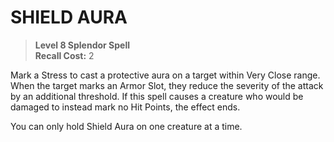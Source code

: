 ﻿---
tags:
  - Ability
  - CharacterOption
name: 'SHIELD AURA'
level: 8
domain: 'Splendor'
type: 'Spell'
recall: '2'
description: 'Mark a Stress to cast a protective aura on a target within Very Close range. When the target marks an Armor Slot, they reduce the severity of the attack by an additional threshold. If this spell causes a creature who would be damaged to instead mark no Hit Points, the effect ends.

You can only hold Shield Aura on one creature at a time.'
---
# SHIELD AURA

> **Level 8 Splendor Spell**  
> **Recall Cost:** 2

Mark a Stress to cast a protective aura on a target within Very Close range. When the target marks an Armor Slot, they reduce the severity of the attack by an additional threshold. If this spell causes a creature who would be damaged to instead mark no Hit Points, the effect ends.

You can only hold Shield Aura on one creature at a time.
